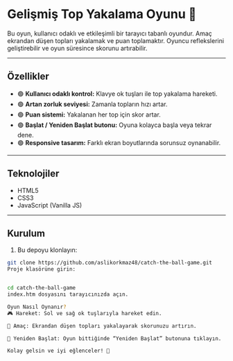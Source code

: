 # Gelişmiş Top Yakalama Oyunu 🎯

Bu oyun, kullanıcı odaklı ve etkileşimli bir tarayıcı tabanlı oyundur. Amaç ekrandan düşen topları yakalamak ve puan toplamaktır. Oyuncu reflekslerini geliştirebilir ve oyun süresince skorunu artırabilir.

---

## Özellikler

- 🟢 **Kullanıcı odaklı kontrol:** Klavye ok tuşları ile top yakalama hareketi.  
- 🟢 **Artan zorluk seviyesi:** Zamanla topların hızı artar.  
- 🟢 **Puan sistemi:** Yakalanan her top için skor artar.  
- 🟢 **Başlat / Yeniden Başlat butonu:** Oyuna kolayca başla veya tekrar dene.  
- 🟢 **Responsive tasarım:** Farklı ekran boyutlarında sorunsuz oynanabilir.

---

## Teknolojiler

- HTML5  
- CSS3  
- JavaScript (Vanilla JS)  

---

## Kurulum

1. Bu depoyu klonlayın:
```bash
git clone https://github.com/aslikorkmaz48/catch-the-ball-game.git
Proje klasörüne girin:


cd catch-the-ball-game
index.htm dosyasını tarayıcınızda açın.

Oyun Nasıl Oynanır?
🎮 Hareket: Sol ve sağ ok tuşlarıyla hareket edin.

🎯 Amaç: Ekrandan düşen topları yakalayarak skorunuzu artırın.

🔄 Yeniden Başlat: Oyun bittiğinde “Yeniden Başlat” butonuna tıklayın.

Kolay gelsin ve iyi eğlenceler! 🚀

